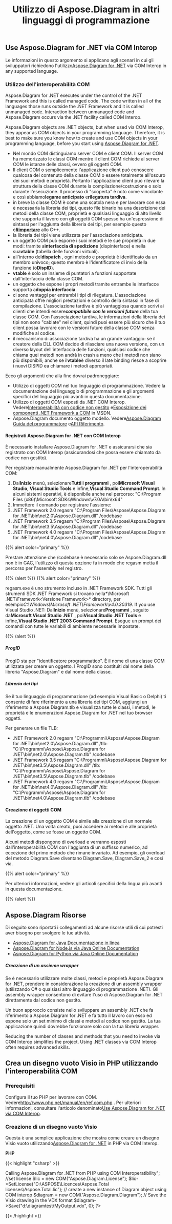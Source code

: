 ﻿---
title: Utilizzo di Aspose.Diagram in altri linguaggi di programmazione
type: docs
weight: 120
url: /it/net/utilizing-aspose-diagram-in-other-programming-languages/
description: Questa pagina descrive come utilizzare Aspose.Diagram in altri linguaggi di programmazione.
---
## **Use Aspose.Diagram for .NET via COM Interop**
 Le informazioni in questo argomento si applicano agli scenari in cui gli sviluppatori richiedono l'utilizzo[Aspose.Diagram for .NET](/diagram/it/net/home/) via COM Interop in any supported language.
### **Utilizzo dell'interoperabilità COM**
Aspose.Diagram for .NET executes under the control of the .NET Framework and this is called managed code. The code written in all of the languages those runs outside the .NET Framework and it is called unmanaged code. Interaction between unmanaged code and Aspose.Diagram occurs via the .NET facility called COM Interop.

Aspose.Diagram objects are .NET objects, but when used via COM Interop, they appear as COM objects in your programming language. Therefore, it is best to make sure you know how to create and use COM objects in your programming language, before you start using [Aspose.Diagram for .NET](/diagram/it/net/home/).

- Nel mondo COM distinguiamo server COM e client COM. Il server COM ha memorizzato le classi COM mentre il client COM richiede al server COM le istanze delle classi, ovvero gli oggetti COM.
-  Il client COM o semplicemente l'applicazione client può conoscere qualcosa del contenuto della classe COM o essere totalmente all'oscuro dei suoi metodi e proprietà. Pertanto l'applicazione client può rilevare la struttura della classe COM durante la compilazione/costruzione o solo durante l'esecuzione. Il processo di "scoperta" è noto come vincolante e così abbiamo**legame anticipato** e**rilegatura tardiva**.
- in breve la classe COM è come una scatola nera e per lavorare con essa è necessaria la libreria dei tipi, questo file binario ha una descrizione dei metodi della classe COM, proprietà e qualsiasi linguaggio di alto livello che supporta il lavoro con gli oggetti COM spesso ha un'espressione di sintassi per l'aggiunta della libreria dei tipi, per esempio questo è[**#importare**](http://msdn.microsoft.com/en-us/library/8etzzkb6.aspx) allo C++.
- la libreria dei tipi viene utilizzata per l'associazione anticipata.
-  un oggetto COM può esporre i suoi metodi e le sue proprietà in due modi: tramite a**interfaccia di spedizione** (dispinterface) e nella sua**vtable** (tabella delle funzioni virtuali).
-  all'interno del**dispatch** , ogni metodo e proprietà è identificato da un membro univoco; questo membro è l'identificatore di invio della funzione (o**DispID**).
- **vtable** è solo un insieme di puntatori a funzioni supportate dall'interfaccia della classe COM.
-  un oggetto che espone i propri metodi tramite entrambe le interfacce supporta a**doppia interfaccia**.
- ci sono vantaggi per entrambi i tipi di rilegatura. L'associazione anticipata offre migliori prestazioni e controllo della sintassi in fase di compilazione. L'associazione tardiva è più vantaggiosa quando scrivi ai clienti che intendi essere***compatibile con le versioni future*** della tua classe COM. Con l'associazione tardiva, le informazioni della libreria dei tipi non sono "cablate" nel client, quindi puoi essere più sicuro che il tuo client possa lavorare con le versioni future della classe COM senza modifiche al codice.
-  il meccanismo di associazione tardiva ha un grande vantaggio: se il creatore della DLL COM decide di rilasciare una nuova versione, con un diverso layout dell'interfaccia delle funzioni, qualsiasi codice che chiama quei metodi non andrà in crash a meno che i metodi non siano più disponibili; anche se il**vtable**è diverso il late binding riesce a scoprire i nuovi DISPID ea chiamare i metodi appropriati.

 Ecco gli argomenti che alla fine dovrai padroneggiare:

- Utilizzo di oggetti COM nel tuo linguaggio di programmazione. Vedere la documentazione del linguaggio di programmazione e gli argomenti specifici del linguaggio più avanti in questa documentazione.
-  Utilizzo di oggetti COM esposti da .NET COM Interop. Vedere[Interoperabilità con codice non gestito](https://docs.microsoft.com/en-us/dotnet/framework/interop/) e[Esposizione dei componenti .NET Framework a COM](https://docs.microsoft.com/en-us/dotnet/framework/interop/exposing-dotnet-components-to-com) in MSDN.
-  Aspose.Diagram documento oggetto modello. Vedere[Aspose.Diagram Guida del programmatore](https://docs.aspose.com/diagram/net/developer-guide/) e[API Riferimento](https://reference.aspose.com/diagram/net).
#### **Registrati Aspose.Diagram for .NET con COM Interop**
È necessario installare Aspose.Diagram for .NET e assicurarsi che sia registrato con COM Interop (assicurandosi che possa essere chiamato da codice non gestito).

Per registrare manualmente Aspose.Diagram for .NET per l'interoperabilità COM:

1.  Dal**Inizio** menù, selezionare**Tutti i programmi** , poi**Microsoft Visual Studio**, **Visual Studio Tools** e infine,**Visual Studio Command Prompt**. In alcuni sistemi operativi, è disponibile anche nel percorso: "C:\Program Files (x86)\Microsoft SDKs\Windows\v7.0A\bin\x64"
1.  Immettere il comando per registrare l'assieme:
   1. .NET Framework 2.0
regasm "C:\Program Files\Aspose\Aspose.Diagram for .NET\bin\net2.0\Aspose.Diagram.dll" /codebase
   1. .NET Framework 3.5
 regasm "C:\Program Files\Aspose\Aspose.Diagram for .NET\bin\net3.5\Aspose.Diagram.dll" /codebase
   1. .NET Framework 4.0
 regasm "C:\Program Files\Aspose\Aspose.Diagram for .NET\bin\net4.0\Aspose.Diagram.dll" /codebase

{{% alert color="primary" %}} 

Prestare attenzione che /codebase è necessario solo se Aspose.Diagram.dll non è in GAC, l'utilizzo di questa opzione fa in modo che regasm metta il percorso per l'assembly nel registro.

{{% /alert %}} {{% alert color="primary" %}} 

 regasm.exe è uno strumento incluso in .NET Framework SDK. Tutti gli strumenti SDK .NET Framework si trovano nella*\Microsoft .NET\Framevork\<Versione Framework>* directory, per esempio*C:\Windows\Microsoft .NET\Framework\v4.0.30319*. If you use Visual Studio .NET:
 Dal**Inizio** menù, selezionare**Programmi** , seguito da**Microsoft Visual Studio .NET** , poi**Visual Studio .NET Tools** e infine,**Visual Studio .NET 2003 Command Prompt**.
Esegue un prompt dei comandi con tutte le variabili di ambiente necessarie impostate.

{{% /alert %}} 
##### **ProgID**
ProgID sta per "identificatore programmatico". È il nome di una classe COM utilizzata per creare un oggetto. I ProgID sono costituiti dal nome della libreria "Aspose.Diagram" e dal nome della classe.
##### **Libreria dei tipi**
Se il tuo linguaggio di programmazione (ad esempio Visual Basic o Delphi) ti consente di fare riferimento a una libreria dei tipi COM, aggiungi un riferimento a Aspose.Diagram.tlb e visualizza tutte le classi, i metodi, le proprietà e le enumerazioni Aspose.Diagram for .NET nel tuo browser oggetti.

Per generare un file TLB:

- .NET Framework 2.0
 regasm "C:\Programmi\Aspose\Aspose.Diagram for .NET\bin\net2.0\Aspose.Diagram.dll" /tlb: "C:\Programmi\Aspose\Aspose.Diagram for .NET\bin\net2.0\Aspose.Diagram.tlb" /codebase
- .NET Framework 3.5
 regasm "C:\Programmi\Aspose\Aspose.Diagram for .NET\bin\net3.5\Aspose.Diagram.dll" /tlb: "C:\Programmi\Aspose\Aspose.Diagram for .NET\bin\net3.5\Aspose.Diagram.tlb" /codebase
- .NET Framework 4.0
regasm "C:\Programmi\Aspose\Aspose.Diagram for .NET\bin\net4.0\Aspose.Diagram.dll" /tlb: "C:\Programmi\Aspose\Aspose.Diagram for .NET\bin\net4.0\Aspose.Diagram.tlb" /codebase
#### **Creazione di oggetti COM**
La creazione di un oggetto COM è simile alla creazione di un normale oggetto .NET. Una volta creato, puoi accedere ai metodi e alle proprietà dell'oggetto, come se fosse un oggetto COM.

Alcuni metodi dispongono di overload e verranno esposti dall'interoperabilità COM con l'aggiunta di un suffisso numerico, ad eccezione del primo metodo che rimane invariato. Ad esempio, gli overload del metodo Diagram.Save diventano Diagram.Save, Diagram.Save_2 e così via.

{{% alert color="primary" %}} 

 Per ulteriori informazioni, vedere gli articoli specifici della lingua più avanti in questa documentazione.

{{% /alert %}} 
## **Aspose.Diagram Risorse**
Di seguito sono riportati i collegamenti ad alcune risorse utili di cui potresti aver bisogno per svolgere le tue attività.
- [Aspose.Diagram for Java Documentazione in linea](https://docs.aspose.com/diagram/java/)
- [Aspose.Diagram for Node.js via Java Online Documentation](https://docs.aspose.com/diagram/nodejsjava/)
- [Aspose.Diagram for Python via Java Online Documentation](https://docs.aspose.com/diagram/pythonjava/)

##### **Creazione di un assieme wrapper**
Se è necessario utilizzare molte classi, metodi e proprietà Aspose.Diagram for .NET, prendere in considerazione la creazione di un assembly wrapper (utilizzando C# o qualsiasi altro linguaggio di programmazione .NET). Gli assembly wrapper consentono di evitare l'uso di Aspose.Diagram for .NET direttamente dal codice non gestito.

Un buon approccio consiste nello sviluppare un assembly .NET che fa riferimento a Aspose.Diagram for .NET e fa tutto il lavoro con esso ed espone solo un set minimo di classi e metodi al codice non gestito. La tua applicazione quindi dovrebbe funzionare solo con la tua libreria wrapper.

Reducing the number of classes and methods that you need to invoke via COM Interop simplifies the project. Using .NET classes via COM Interop often requires advanced skills. 
## **Crea un disegno vuoto Visio in PHP utilizzando l'interoperabilità COM**
### **Prerequisiti**
 Configura il tuo PHP per lavorare con COM. Vedere<http://www.php.net/manual/en/ref.com.php> . Per ulteriori informazioni, consultare l'articolo denominato[Use Aspose.Diagram for .NET via COM Interop](/diagram/it/net/home/).
### **Creazione di un disegno vuoto Visio**
 Questa è una semplice applicazione che mostra come creare un disegno Visio vuoto utilizzando[Aspose.Diagram for .NET](/diagram/it/net/home/) in PHP via COM Interop.

**PHP**

{{< highlight "csharp" >}}

 <?php

echo "<h3>Calling Aspose.Diagram for .NET from PHP using COM Interoperatibility</h3>";

//set license

$lic = new COM("Aspose.Diagram.License");

$lic->SetLicense("D:\ASPOSE\Licences\Aspose.Total licenses\Aspose.Total.lic");

// create a new instance of Diagram object using COM interop

$diagram = new COM("Aspose.Diagram.Diagram");

// Save the Visio drawing in the VDX format

$diagram->Save("d:\diagramtest\MyOutput.vdx", 0);

?>



{{< /highlight >}}
